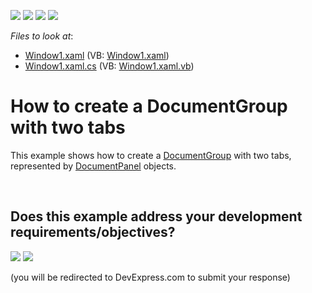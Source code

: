 <!-- default badges list -->
![](https://img.shields.io/endpoint?url=https://codecentral.devexpress.com/api/v1/VersionRange/128643149/10.1.4%2B)
[![](https://img.shields.io/badge/Open_in_DevExpress_Support_Center-FF7200?style=flat-square&logo=DevExpress&logoColor=white)](https://supportcenter.devexpress.com/ticket/details/E1670)
[![](https://img.shields.io/badge/📖_How_to_use_DevExpress_Examples-e9f6fc?style=flat-square)](https://docs.devexpress.com/GeneralInformation/403183)
[![](https://img.shields.io/badge/💬_Leave_Feedback-feecdd?style=flat-square)](#does-this-example-address-your-development-requirementsobjectives)
<!-- default badges end -->
<!-- default file list -->
*Files to look at*:

* [Window1.xaml](./CS/CreateDocumentGroup/Window1.xaml) (VB: [Window1.xaml](./VB/CreateDocumentGroup/Window1.xaml))
* [Window1.xaml.cs](./CS/CreateDocumentGroup/Window1.xaml.cs) (VB: [Window1.xaml.vb](./VB/CreateDocumentGroup/Window1.xaml.vb))
<!-- default file list end -->
# How to create a DocumentGroup with two tabs


<p>This example shows how to create a <a href="https://documentation.devexpress.com/#WPF/CustomDocument6830">DocumentGroup</a> with two tabs, represented by <a href="https://documentation.devexpress.com/#WPF/clsDevExpressXpfDockingDocumentPaneltopic">DocumentPanel</a> objects.</p>

<br/>


<!-- feedback -->
## Does this example address your development requirements/objectives?

[<img src="https://www.devexpress.com/support/examples/i/yes-button.svg"/>](https://www.devexpress.com/support/examples/survey.xml?utm_source=github&utm_campaign=wpf-docklayoutmanager-create-documentgroups-with-two-tabs&~~~was_helpful=yes) [<img src="https://www.devexpress.com/support/examples/i/no-button.svg"/>](https://www.devexpress.com/support/examples/survey.xml?utm_source=github&utm_campaign=wpf-docklayoutmanager-create-documentgroups-with-two-tabs&~~~was_helpful=no)

(you will be redirected to DevExpress.com to submit your response)
<!-- feedback end -->
